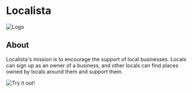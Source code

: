 # Localista

![Logo](/client/public/images/logos.png)

## About

Localista's mission is to encourage the support of local businesses. Locals can sign up as an owner of a business, and other locals can find places owned by locals around them and support them.

![Try it out!](http://localista.netlify.app/)

